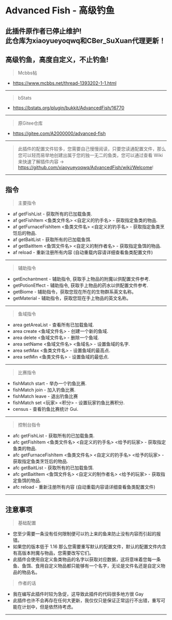 # Advanced Fish - 高级钓鱼

## 此插件原作者已停止维护! <br />此仓库为xiaoyueyoqwq和CBer_SuXuan代理更新！

## 高级钓鱼，高度自定义，不止钓鱼!

> Mcbbs帖
- https://www.mcbbs.net/thread-1393202-1-1.html
---
> bStats
- https://bstats.org/plugin/bukkit/AdvancedFish/16770
---
> 原Gitee仓库
- https://gitee.com/A2000000/advanced-fish
---
> 此插件的配置文件较多，您需要自己慢慢阅读，只要您读通配置文件，那么您可以轻而易举地创建出属于您的独一无二的鱼类，您可以通过查看 Wiki 来快速了解插件内容 -> https://github.com/xiaoyueyoqwq/AdvancedFish/wiki/Welcome!
---
## 指令
> 主要指令
- af getFishList - 获取所有的已加载鱼类.
- af getFishItem <鱼类文件名> <自定义的钓手名> - 获取指定鱼类的物品.
- af getFurnaceFishItem <鱼类文件名> <自定义的钓手名> - 获取指定鱼类烹饪后的物品.
- af getBaitList - 获取所有的已加载鱼饵.
- af getBaitItem <鱼饵文件名> <自定义的制作者名> - 获取指定鱼饵的物品.
- af reload - 重新注册所有内容 (自动重载内容请详细查看鱼类配置文件)
---
> 辅助指令
- getEnchantment - 辅助指令, 获取手上物品的附魔以供配置文件参考.
- getPotionEffect - 辅助指令, 获取手上物品的药水以供配置文件参考.
- getBiome - 辅助指令，获取您现在所在的生物群系英文名称。
- getMaterial - 辅助指令，获取您现在手上物品的英文名称。
---
> 鱼域指令
- area getAreaList - 查看所有已加载鱼域.
- area create <鱼域文件名> - 创建一个新的鱼域.
- area delete <鱼域文件名> - 删除一个鱼域.
- area setName <鱼域文件名> <鱼域名> - 设置鱼域的名字.
- area setMax <鱼类文件名> - 设置鱼域的最高点.
- area setMin <鱼类文件名> - 设置鱼域的最低点.
---
> 比赛指令
- fishMatch start - 举办一个钓鱼比赛.
- fishMatch join - 加入钓鱼比赛.
- fishMatch leave - 退出钓鱼比赛
- fishMatch set <玩家> <积分> - 设置玩家钓鱼比赛积分.
- census - 查看钓鱼比赛统计 Gui.
---
> 控制台指令
- afc getFishList - 获取所有的已加载鱼类.
- afc getFishItem <鱼类文件名> <自定义的钓手名> <给予的玩家> - 获取指定鱼类的物品.
- afc getFurnaceFishItem <鱼类文件名> <自定义的钓手名> <给予的玩家> - 获取指定鱼类烹饪后的物品.
- afc getBaitList - 获取所有的已加载鱼饵.
- afc getBaitItem <鱼饵文件名> <自定义的制作者名> <给予的玩家> - 获取指定鱼饵的物品.
- afc reload - 重新注册所有内容 (自动重载内容请详细查看鱼类配置文件)
---
## 注意事项
> 基础配置
- 您至少需要一条没有任何限制便可以钓上来的鱼来防止没有内容而引起的报错。
- 如果您的版本低于 1.16 那么您需要重写默认的配置文件，默认的配置文件内含有高版本附魔与物品，您需要改写它们。
- 此插件会使用自定义鱼类物品的名字以获取对应数据，这将意味着您每一条鱼、鱼饵、食用自定义物品都只能够有一个名字，无论是文件名还是自定义物品的物品名。
> 作者的话
- 我在编写此插件时较为急促，这导致此插件的代码很多地方很 Gay
- 此插件也许不会再存在任何大更新，我仅仅只是保证正常运行不出错，重写可能在计划中，但是依然待考虑。
---
